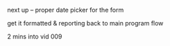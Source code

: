 next up – proper date picker for the form

get it formatted & reporting back to main program flow

2 mins into vid 009
